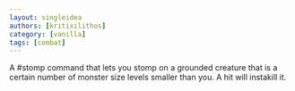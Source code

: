 ```yaml
---
layout: singleidea
authors: [kritixilithos]
category: [vanilla]
tags: [combat]
---
```

A \#stomp command that lets you stomp on a grounded creature that is a certain number of monster size levels smaller than you. A hit will instakill it.
